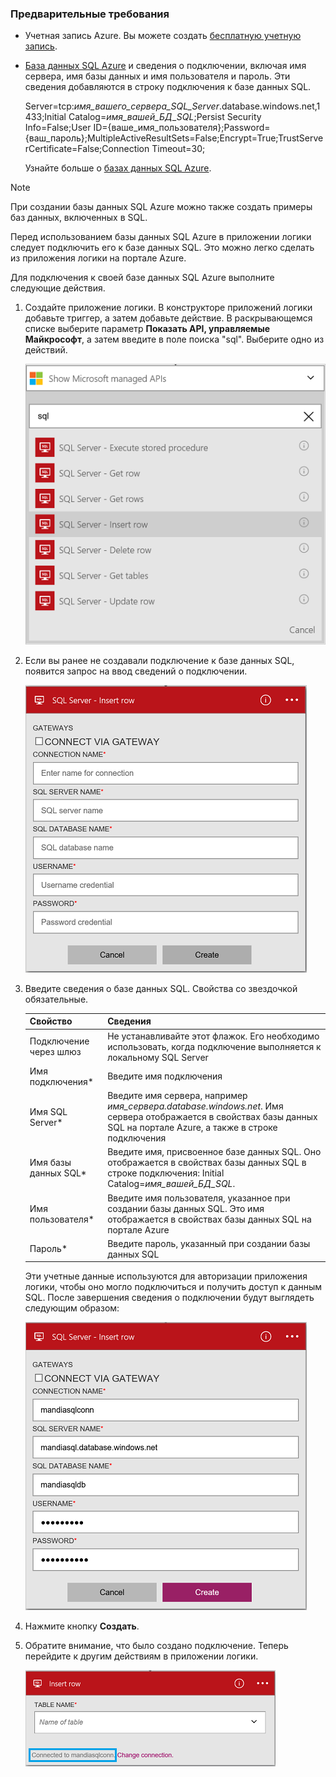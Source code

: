 ### Предварительные требования
* Учетная запись Azure. Вы можете создать [бесплатную учетную запись](https://azure.microsoft.com/free).
* [База данных SQL Azure](../articles/sql-database/sql-database-get-started.md) и сведения о подключении, включая имя сервера, имя базы данных и имя пользователя и пароль. Эти сведения добавляются в строку подключения к базе данных SQL.
  
    Server=tcp:*имя\_вашего\_сервера\_SQL\_Server*.database.windows.net,1433;Initial Catalog=*имя\_вашей\_БД\_SQL*;Persist Security Info=False;User ID={ваше\_имя\_пользователя};Password={ваш\_пароль};MultipleActiveResultSets=False;Encrypt=True;TrustServerCertificate=False;Connection Timeout=30;
  
    Узнайте больше о [базах данных SQL Azure](https://azure.microsoft.com/services/sql-database).

> [!NOTE]
> При создании базы данных SQL Azure можно также создать примеры баз данных, включенных в SQL.
> 
> 

Перед использованием базы данных SQL Azure в приложении логики следует подключить его к базе данных SQL. Это можно легко сделать из приложения логики на портале Azure.

Для подключения к своей базе данных SQL Azure выполните следующие действия.

1. Создайте приложение логики. В конструкторе приложений логики добавьте триггер, а затем добавьте действие. В раскрывающемся списке выберите параметр **Показать API, управляемые Майкрософт**, а затем введите в поле поиска "sql". Выберите одно из действий.
   
    ![Этап создания подключения SQL Azure](./media/connectors-create-api-sqlazure/sql-actions.png)
2. Если вы ранее не создавали подключение к базе данных SQL, появится запрос на ввод сведений о подключении.
   
    ![Этап создания подключения SQL Azure](./media/connectors-create-api-sqlazure/connection-details.png)
3. Введите сведения о базе данных SQL. Свойства со звездочкой обязательные.
   
   | Свойство | Сведения |
   | --- | --- |
   | Подключение через шлюз |Не устанавливайте этот флажок. Его необходимо использовать, когда подключение выполняется к локальному SQL Server |
   | Имя подключения* |Введите имя подключения |
   | Имя SQL Server* |Введите имя сервера, например *имя\_сервера.database.windows.net*. Имя сервера отображается в свойствах базы данных SQL на портале Azure, а также в строке подключения |
   | Имя базы данных SQL* |Введите имя, присвоенное базе данных SQL. Оно отображается в свойствах базы данных SQL в строке подключения: Initial Catalog=*имя\_вашей\_БД\_SQL*. |
   | Имя пользователя* |Введите имя пользователя, указанное при создании базы данных SQL. Это имя отображается в свойствах базы данных SQL на портале Azure |
   | Пароль* |Введите пароль, указанный при создании базы данных SQL |
   
    Эти учетные данные используются для авторизации приложения логики, чтобы оно могло подключиться и получить доступ к данным SQL. После завершения сведения о подключении будут выглядеть следующим образом:
   
    ![Этап создания подключения SQL Azure](./media/connectors-create-api-sqlazure/sample-connection.png)
4. Нажмите кнопку **Создать**.
5. Обратите внимание, что было создано подключение. Теперь перейдите к другим действиям в приложении логики.
   
    ![Этап создания подключения SQL Azure](./media/connectors-create-api-sqlazure/table.png)

<!---HONumber=AcomDC_0727_2016-->